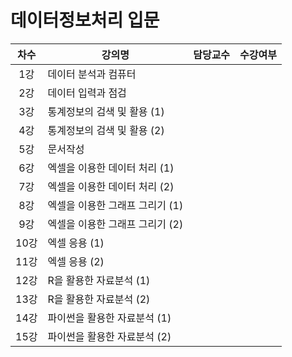 # 데이터정보처리 입문

| 차수  | 강의명                          | 담당교수 | 수강여부 |
| :---: | ------------------------------- | :------: | :------: |
|  1강  | 데이터 분석과 컴퓨터            |          |          |
|  2강  | 데이터 입력과 점검              |          |          |
|  3강  | 통계정보의 검색 및 활용 (1)     |          |          |
|  4강  | 통계정보의 검색 및 활용 (2)     |          |          |
|  5강  | 문서작성                        |          |          |
|  6강  | 엑셀을 이용한 데이터 처리 (1)   |          |          |
|  7강  | 엑셀을 이용한 데이터 처리 (2)   |          |          |
|  8강  | 엑셀을 이용한 그래프 그리기 (1) |          |          |
|  9강  | 엑셀을 이용한 그래프 그리기 (2) |          |          |
| 10강  | 엑셀 응용 (1)                   |          |          |
| 11강  | 엑셀 응용 (2)                   |          |          |
| 12강  | R을 활용한 자료분석 (1)         |          |          |
| 13강  | R을 활용한 자료분석 (2)         |          |          |
| 14강  | 파이썬을 활용한 자료분석 (1)    |          |          |
| 15강  | 파이썬을 활용한 자료분석 (2)    |          |          |